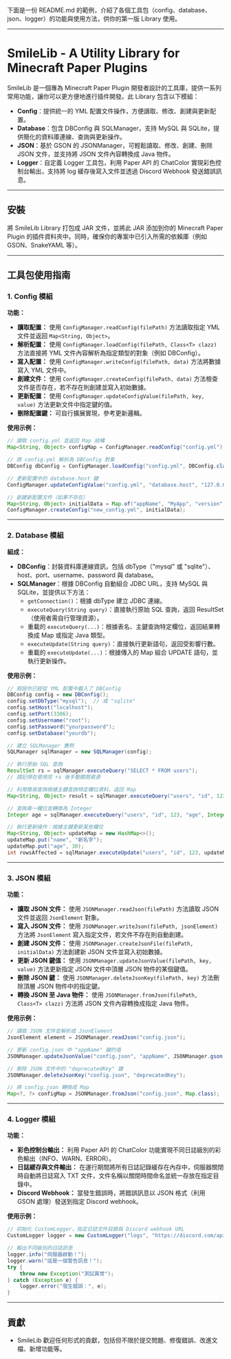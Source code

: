 下面是一份 README.md 的範例，介紹了各個工具包（config、database、json、logger）的功能與使用方法，供你的第一版 Library 使用。

---


# SmileLib - A Utility Library for Minecraft Paper Plugins

SmileLib 是一個專為 Minecraft Paper Plugin 開發者設計的工具庫，提供一系列常用功能，讓你可以更方便地進行插件開發。此 Library 包含以下模組：

- **Config**：提供統一的 YML 配置文件操作，方便讀取、修改、創建與更新配置。
- **Database**：包含 DBConfig 與 SQLManager，支持 MySQL 與 SQLite，提供簡化的資料庫連線、查詢與更新操作。
- **JSON**：基於 GSON 的 JSONManager，可輕鬆讀取、修改、創建、刪除 JSON 文件，並支持將 JSON 文件內容轉換成 Java 物件。
- **Logger**：自定義 Logger 工具包，利用 Paper API 的 ChatColor 實現彩色控制台輸出，支持將 log 緩存後寫入文件並透過 Discord Webhook 發送錯誤訊息。

---

## 安裝

將 SmileLib Library 打包成 JAR 文件，並將此 JAR 添加到你的 Minecraft Paper Plugin 的插件資料夾中。同時，確保你的專案中已引入所需的依賴庫（例如 GSON、SnakeYAML 等）。

---

## 工具包使用指南

### 1. Config 模組

**功能：**  
- **讀取配置：** 使用 `ConfigManager.readConfig(filePath)` 方法讀取指定 YML 文件並返回 `Map<String, Object>`。
- **解析配置：** 使用 `ConfigManager.loadConfig(filePath, Class<T> clazz)` 方法直接將 YML 文件內容解析為指定類型的對象（例如 DBConfig）。
- **寫入配置：** 使用 `ConfigManager.writeConfig(filePath, data)` 方法將數據寫入 YML 文件中。
- **創建文件：** 使用 `ConfigManager.createConfig(filePath, data)` 方法檢查文件是否存在，若不存在則創建並寫入初始數據。
- **更新配置：** 使用 `ConfigManager.updateConfigValue(filePath, key, value)` 方法更新文件中指定鍵的值。
- **刪除配置鍵：** 可自行擴展實現，參考更新邏輯。

**使用示例：**

```java
// 讀取 config.yml 並返回 Map 結構
Map<String, Object> configMap = ConfigManager.readConfig("config.yml");

// 將 config.yml 解析為 DBConfig 對象
DBConfig dbConfig = ConfigManager.loadConfig("config.yml", DBConfig.class);

// 更新配置中的 database.host 鍵
ConfigManager.updateConfigValue("config.yml", "database.host", "127.0.0.1");

// 創建新配置文件（如果不存在）
Map<String, Object> initialData = Map.of("appName", "MyApp", "version", "1.0.0");
ConfigManager.createConfig("new_config.yml", initialData);
```

---

### 2. Database 模組

**組成：**
- **DBConfig**：封裝資料庫連線資訊，包括 dbType（"mysql" 或 "sqlite"）、host、port、username、password 與 database。
- **SQLManager**：根據 DBConfig 自動組合 JDBC URL，支持 MySQL 與 SQLite，並提供以下方法：
    - `getConnection()`：根據 dbType 建立 JDBC 連線。
    - `executeQuery(String query)`：直接執行原始 SQL 查詢，返回 ResultSet（使用者需自行管理資源）。
    - 重載的 `executeQuery(...)`：根據表名、主鍵查詢特定欄位，返回結果轉換成 Map 或指定 Java 類型。
    - `executeUpdate(String query)`：直接執行更新語句，返回受影響行數。
    - 重載的 `executeUpdate(...)`：根據傳入的 Map 組合 UPDATE 語句，並執行更新操作。

**使用示例：**

```java
// 假設你已經從 YML 配置中載入了 DBConfig
DBConfig config = new DBConfig();
config.setDbType("mysql");  // 或 "sqlite"
config.setHost("localhost");
config.setPort(3306);
config.setUsername("root");
config.setPassword("yourpassword");
config.setDatabase("yourdb");

// 建立 SQLManager 實例
SQLManager sqlManager = new SQLManager(config);

// 執行原始 SQL 查詢
ResultSet rs = sqlManager.executeQuery("SELECT * FROM users");
// 請記得在使用完 rs 後手動關閉資源

// 利用簡易查詢根據主鍵查詢特定欄位資料，返回 Map
Map<String, Object> result = sqlManager.executeQuery("users", "id", 123, "name", "age", "email");

// 查詢單一欄位並轉換為 Integer
Integer age = sqlManager.executeQuery("users", "id", 123, "age", Integer.class);

// 執行更新操作：根據主鍵更新某些欄位
Map<String, Object> updateMap = new HashMap<>();
updateMap.put("name", "新名字");
updateMap.put("age", 30);
int rowsAffected = sqlManager.executeUpdate("users", "id", 123, updateMap);
```

---

### 3. JSON 模組

**功能：**
- **讀取 JSON 文件：** 使用 `JSONManager.readJson(filePath)` 方法讀取 JSON 文件並返回 `JsonElement` 對象。
- **寫入 JSON 文件：** 使用 `JSONManager.writeJson(filePath, jsonElement)` 方法將 `JsonElement` 寫入指定文件，若文件不存在則自動創建。
- **創建 JSON 文件：** 使用 `JSONManager.createJsonFile(filePath, initialData)` 方法創建新 JSON 文件並寫入初始數據。
- **更新 JSON 鍵值：** 使用 `JSONManager.updateJsonValue(filePath, key, value)` 方法更新指定 JSON 文件中頂層 JSON 物件的某個鍵值。
- **刪除 JSON 鍵：** 使用 `JSONManager.deleteJsonKey(filePath, key)` 方法刪除頂層 JSON 物件中的指定鍵。
- **轉換 JSON 至 Java 物件：** 使用 `JSONManager.fromJson(filePath, Class<T> clazz)` 方法將 JSON 文件內容轉換成指定 Java 物件。

**使用示例：**

```java
// 讀取 JSON 文件並解析成 JsonElement
JsonElement element = JSONManager.readJson("config.json");

// 更新 config.json 中 "appName" 鍵的值
JSONManager.updateJsonValue("config.json", "appName", JSONManager.gson.toJsonTree("MyNewApp"));

// 刪除 JSON 文件中的 "deprecatedKey" 鍵
JSONManager.deleteJsonKey("config.json", "deprecatedKey");

// 將 config.json 轉換成 Map
Map<?, ?> configMap = JSONManager.fromJson("config.json", Map.class);
```

---

### 4. Logger 模組

**功能：**
- **彩色控制台輸出：** 利用 Paper API 的 ChatColor 功能實現不同日誌級別的彩色輸出（INFO、WARN、ERROR）。
- **日誌緩存與文件輸出：** 在運行期間將所有日誌記錄緩存在內存中，伺服器關閉時自動將日誌寫入 TXT 文件，文件名稱以關閉時間命名並統一存放在指定目錄中。
- **Discord Webhook：** 當發生錯誤時，將錯誤訊息以 JSON 格式（利用 GSON 處理）發送到指定 Discord webhook。

**使用示例：**

```java
// 初始化 CustomLogger，指定日誌文件目錄與 Discord webhook URL
CustomLogger logger = new CustomLogger("logs", "https://discord.com/api/webhooks/你的WebhookID/你的WebhookToken");

// 輸出不同級別的日誌訊息
logger.info("伺服器啟動！");
logger.warn("這是一個警告訊息！");
try {
    throw new Exception("測試異常");
} catch (Exception e) {
    logger.error("發生錯誤：", e);
}
```

---

## 貢獻
- SmileLib 歡迎任何形式的貢獻，包括但不限於提交問題、修復錯誤、改進文檔、新增功能等。